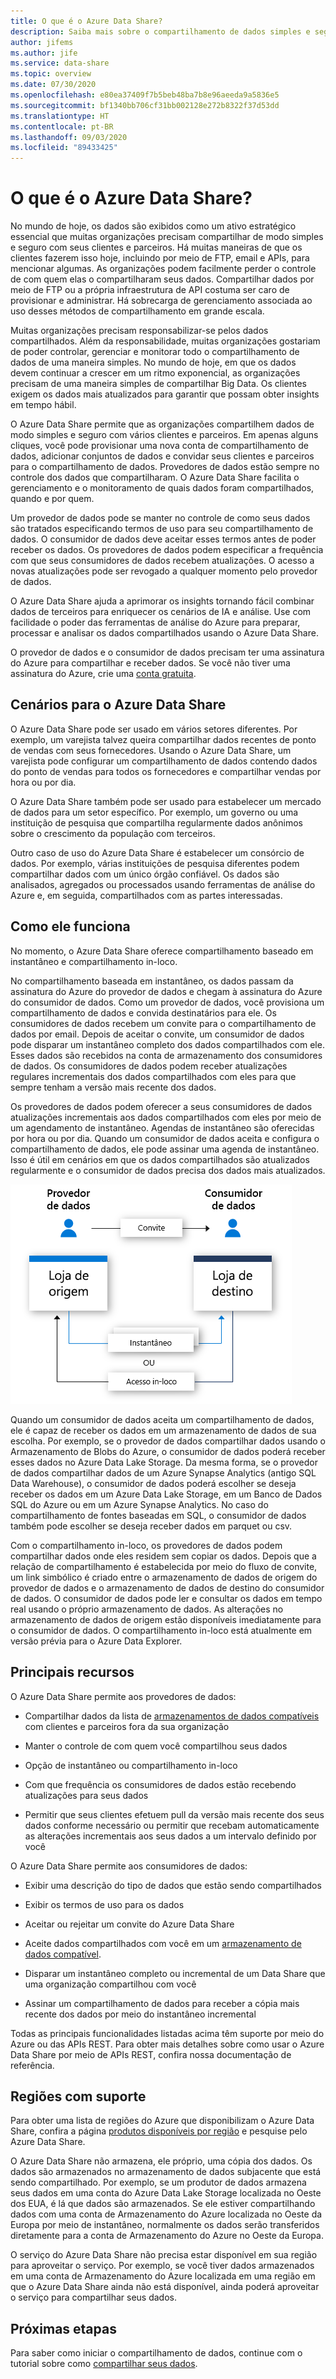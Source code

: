 ```yaml
---
title: O que é o Azure Data Share?
description: Saiba mais sobre o compartilhamento de dados simples e seguro com vários clientes e parceiros usando o Azure Data Share.
author: jifems
ms.author: jife
ms.service: data-share
ms.topic: overview
ms.date: 07/30/2020
ms.openlocfilehash: e80ea37409f7b5beb48ba7b8e96aeeda9a5836e5
ms.sourcegitcommit: bf1340bb706cf31bb002128e272b8322f37d53dd
ms.translationtype: HT
ms.contentlocale: pt-BR
ms.lasthandoff: 09/03/2020
ms.locfileid: "89433425"
---
```

# <a name="what-is-azure-data-share"></a>O que é o Azure Data Share?

No mundo de hoje, os dados são exibidos como um ativo estratégico essencial que muitas organizações precisam compartilhar de modo simples e seguro com seus clientes e parceiros. Há muitas maneiras de que os clientes fazerem isso hoje, incluindo por meio de FTP, email e APIs, para mencionar algumas. As organizações podem facilmente perder o controle de com quem elas o compartilharam seus dados. Compartilhar dados por meio de FTP ou a própria infraestrutura de API costuma ser caro de provisionar e administrar. Há sobrecarga de gerenciamento associada ao uso desses métodos de compartilhamento em grande escala. 

Muitas organizações precisam responsabilizar-se pelos dados compartilhados. Além da responsabilidade, muitas organizações gostariam de poder controlar, gerenciar e monitorar todo o compartilhamento de dados de uma maneira simples. No mundo de hoje, em que os dados devem continuar a crescer em um ritmo exponencial, as organizações precisam de uma maneira simples de compartilhar Big Data. Os clientes exigem os dados mais atualizados para garantir que possam obter insights em tempo hábil.

O Azure Data Share permite que as organizações compartilhem dados de modo simples e seguro com vários clientes e parceiros. Em apenas alguns cliques, você pode provisionar uma nova conta de compartilhamento de dados, adicionar conjuntos de dados e convidar seus clientes e parceiros para o compartilhamento de dados. Provedores de dados estão sempre no controle dos dados que compartilharam. O Azure Data Share facilita o gerenciamento e o monitoramento de quais dados foram compartilhados, quando e por quem. 

Um provedor de dados pode se manter no controle de como seus dados são tratados especificando termos de uso para seu compartilhamento de dados. O consumidor de dados deve aceitar esses termos antes de poder receber os dados. Os provedores de dados podem especificar a frequência com que seus consumidores de dados recebem atualizações. O acesso a novas atualizações pode ser revogado a qualquer momento pelo provedor de dados. 

O Azure Data Share ajuda a aprimorar os insights tornando fácil combinar dados de terceiros para enriquecer os cenários de IA e análise. Use com facilidade o poder das ferramentas de análise do Azure para preparar, processar e analisar os dados compartilhados usando o Azure Data Share. 

O provedor de dados e o consumidor de dados precisam ter uma assinatura do Azure para compartilhar e receber dados. Se você não tiver uma assinatura do Azure, crie uma [conta gratuita](https://azure.microsoft.com/free/).

## <a name="scenarios-for-azure-data-share"></a>Cenários para o Azure Data Share

O Azure Data Share pode ser usado em vários setores diferentes. Por exemplo, um varejista talvez queira compartilhar dados recentes de ponto de vendas com seus fornecedores. Usando o Azure Data Share, um varejista pode configurar um compartilhamento de dados contendo dados do ponto de vendas para todos os fornecedores e compartilhar vendas por hora ou por dia. 

O Azure Data Share também pode ser usado para estabelecer um mercado de dados para um setor específico. Por exemplo, um governo ou uma instituição de pesquisa que compartilha regularmente dados anônimos sobre o crescimento da população com terceiros. 

Outro caso de uso do Azure Data Share é estabelecer um consórcio de dados. Por exemplo, várias instituições de pesquisa diferentes podem compartilhar dados com um único órgão confiável. Os dados são analisados, agregados ou processados usando ferramentas de análise do Azure e, em seguida, compartilhados com as partes interessadas. 

## <a name="how-it-works"></a>Como ele funciona

No momento, o Azure Data Share oferece compartilhamento baseado em instantâneo e compartilhamento in-loco. 

No compartilhamento baseada em instantâneo, os dados passam da assinatura do Azure do provedor de dados e chegam à assinatura do Azure do consumidor de dados. Como um provedor de dados, você provisiona um compartilhamento de dados e convida destinatários para ele. Os consumidores de dados recebem um convite para o compartilhamento de dados por email. Depois de aceitar o convite, um consumidor de dados pode disparar um instantâneo completo dos dados compartilhados com ele. Esses dados são recebidos na conta de armazenamento dos consumidores de dados. Os consumidores de dados podem receber atualizações regulares incrementais dos dados compartilhados com eles para que sempre tenham a versão mais recente dos dados. 

Os provedores de dados podem oferecer a seus consumidores de dados atualizações incrementais aos dados compartilhados com eles por meio de um agendamento de instantâneo. Agendas de instantâneo são oferecidas por hora ou por dia. Quando um consumidor de dados aceita e configura o compartilhamento de dados, ele pode assinar uma agenda de instantâneo. Isso é útil em cenários em que os dados compartilhados são atualizados regularmente e o consumidor de dados precisa dos dados mais atualizados. 

![fluxo de compartilhamento de dados](media/data-share-flow.png)

Quando um consumidor de dados aceita um compartilhamento de dados, ele é capaz de receber os dados em um armazenamento de dados de sua escolha. Por exemplo, se o provedor de dados compartilhar dados usando o Armazenamento de Blobs do Azure, o consumidor de dados poderá receber esses dados no Azure Data Lake Storage. Da mesma forma, se o provedor de dados compartilhar dados de um Azure Synapse Analytics (antigo SQL Data Warehouse), o consumidor de dados poderá escolher se deseja receber os dados em um Azure Data Lake Storage, em um Banco de Dados SQL do Azure ou em um Azure Synapse Analytics. No caso do compartilhamento de fontes baseadas em SQL, o consumidor de dados também pode escolher se deseja receber dados em parquet ou csv. 

Com o compartilhamento in-loco, os provedores de dados podem compartilhar dados onde eles residem sem copiar os dados. Depois que a relação de compartilhamento é estabelecida por meio do fluxo de convite, um link simbólico é criado entre o armazenamento de dados de origem do provedor de dados e o armazenamento de dados de destino do consumidor de dados. O consumidor de dados pode ler e consultar os dados em tempo real usando o próprio armazenamento de dados. As alterações no armazenamento de dados de origem estão disponíveis imediatamente para o consumidor de dados. O compartilhamento in-loco está atualmente em versão prévia para o Azure Data Explorer.

## <a name="key-capabilities"></a>Principais recursos

O Azure Data Share permite aos provedores de dados:

* Compartilhar dados da lista de [armazenamentos de dados compatíveis](supported-data-stores.md) com clientes e parceiros fora da sua organização

* Manter o controle de com quem você compartilhou seus dados

* Opção de instantâneo ou compartilhamento in-loco

* Com que frequência os consumidores de dados estão recebendo atualizações para seus dados

* Permitir que seus clientes efetuem pull da versão mais recente dos seus dados conforme necessário ou permitir que recebam automaticamente as alterações incrementais aos seus dados a um intervalo definido por você

O Azure Data Share permite aos consumidores de dados: 

* Exibir uma descrição do tipo de dados que estão sendo compartilhados

* Exibir os termos de uso para os dados

* Aceitar ou rejeitar um convite do Azure Data Share

* Aceite dados compartilhados com você em um [armazenamento de dados compatível](supported-data-stores.md).

* Disparar um instantâneo completo ou incremental de um Data Share que uma organização compartilhou com você

* Assinar um compartilhamento de dados para receber a cópia mais recente dos dados por meio do instantâneo incremental

Todas as principais funcionalidades listadas acima têm suporte por meio do Azure ou das APIs REST. Para obter mais detalhes sobre como usar o Azure Data Share por meio de APIs REST, confira nossa documentação de referência. 

## <a name="supported-regions"></a>Regiões com suporte

Para obter uma lista de regiões do Azure que disponibilizam o Azure Data Share, confira a página [produtos disponíveis por região](https://azure.microsoft.com/global-infrastructure/services/?products=data-share) e pesquise pelo Azure Data Share. 

O Azure Data Share não armazena, ele próprio, uma cópia dos dados. Os dados são armazenados no armazenamento de dados subjacente que está sendo compartilhado. Por exemplo, se um produtor de dados armazena seus dados em uma conta do Azure Data Lake Storage localizada no Oeste dos EUA, é lá que dados são armazenados. Se ele estiver compartilhando dados com uma conta de Armazenamento do Azure localizada no Oeste da Europa por meio de instantâneo, normalmente os dados serão transferidos diretamente para a conta de Armazenamento do Azure no Oeste da Europa.

O serviço do Azure Data Share não precisa estar disponível em sua região para aproveitar o serviço. Por exemplo, se você tiver dados armazenados em uma conta de Armazenamento do Azure localizada em uma região em que o Azure Data Share ainda não está disponível, ainda poderá aproveitar o serviço para compartilhar seus dados. 

## <a name="next-steps"></a>Próximas etapas

Para saber como iniciar o compartilhamento de dados, continue com o tutorial sobre como [compartilhar seus dados](share-your-data.md).
